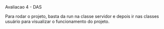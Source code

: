 Avaliacao 4 - DAS

Para rodar o projeto, basta da run na classe servidor e depois ir nas classes usuário para visualizar o funcionamento do projeto.
